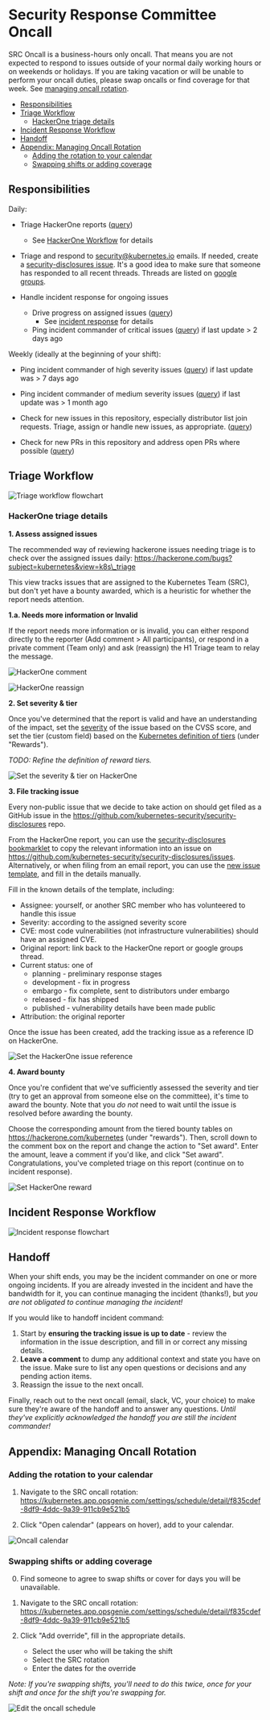 # Security Response Committee Oncall

SRC Oncall is a business-hours only oncall. That means you are not expected to
respond to issues outside of your normal daily working hours or on weekends or
holidays. If you are taking vacation or will be unable to perform your oncall
duties, please swap oncalls or find coverage for that week. See [managing oncall
rotation](#appendix-managing-oncall-rotation).

- [Responsibilities](#responsibilities)
- [Triage Workflow](#triage-workflow)
  - [HackerOne triage details](#hackerone-triage-details)
- [Incident Response Workflow](#incident-response-workflow)
- [Handoff](#handoff)
- [Appendix: Managing Oncall Rotation](#appendix-managing-oncall-rotation)
  - [Adding the rotation to your calendar](#adding-the-rotation-to-your-calendar)
  - [Swapping shifts or adding coverage](#swapping-shifts-or-adding-coverage)

## Responsibilities

Daily:

- Triage HackerOne reports ([query](https://hackerone.com/bugs?subject=kubernetes&view=k8s_triage))
  - See [HackerOne Workflow](#hackerone-triage-details) for details

- Triage and respond to security@kubernetes.io emails. If needed, create a [security-disclosures issue](https://github.com/kubernetes-security/security-disclosures/issues).
  It's a good idea to make sure that someone has responded to all recent threads. Threads are listed on [google groups](https://groups.google.com/a/kubernetes.io/forum/#!forum/security).

- Handle incident response for ongoing issues
  - Drive progress on assigned issues ([query](https://github.com/kubernetes-security/security-disclosures/issues/assigned/@me))
    - See [incident response](#incident-response-workflow) for details
  - Ping incident commander of critical issues
    ([query](https://github.com/kubernetes-security/security-disclosures/issues?q=is%3Aissue+is%3Aopen+sort%3Aupdated-asc+label%3Aseverity%2Fcritical))
    if last update > 2 days ago

Weekly (ideally at the beginning of your shift):

- Ping incident commander of high severity issues
  ([query](https://github.com/kubernetes-security/security-disclosures/issues?q=is%3Aissue+is%3Aopen+sort%3Aupdated-asc+label%3Aseverity%2Fhigh))
  if last update was > 7 days ago

- Ping incident commander of medium severity issues
  ([query](https://github.com/kubernetes-security/security-disclosures/issues?q=is%3Aissue+is%3Aopen+sort%3Aupdated-asc+label%3Aseverity%2Fmedium))
  if last update was > 1 month ago

- Check for new issues in this repository, especially distributor list join requests. Triage, assign or handle new issues, as appropriate.
  ([query](https://github.com/kubernetes/security/issues))

- Check for new PRs in this repository and address open PRs where possible
  ([query](https://github.com/kubernetes/security/pulls))

## Triage Workflow

![Triage workflow flowchart](images/src-oncall-triage-flow.png)

### HackerOne triage details

**1. Assess assigned issues**

The recommended way of reviewing hackerone issues needing triage is to check
over the assigned issues daily:
https://hackerone.com/bugs?subject=kubernetes&view=k8s\_triage

This view tracks issues that are assigned to the Kubernetes Team (SRC), but
don't yet have a bounty awarded, which is a heuristic for whether the report
needs attention.

**1.a. Needs more information or Invalid**

If the report needs more information or is invalid, you can either respond
directly to the reporter (Add comment > All participants), or respond in a
private comment (Team only) and ask (reassign) the H1 Triage team to relay the
message.

![HackerOne comment](images/src-oncall-h1-triage-comment.png)

![HackerOne reassign](images/src-oncall-h1-triage-reassign.png)

**2. Set severity & tier**

Once you've determined that the report is valid and have an understanding of the
impact, set the [severity][] of the issue based on the CVSS score, and set the
tier (custom field) based on the [Kubernetes definition of
tiers](https://hackerone.com/kubernetes) (under "Rewards").

_TODO: Refine the definition of reward tiers._

![Set the severity & tier on HackerOne](images/src-oncall-h1-triage-severity.png)

[severity]: security-release-process.md#severity-thresholds---how-we-do-vulnerability-scoring

**3. File tracking issue**

Every non-public issue that we decide to take action on should get filed as a
GitHub issue in the https://github.com/kubernetes-security/security-disclosures
repo.

From the HackerOne report, you can use the [security-disclosures
bookmarklet][bookmarklet] to copy the relevant information into an issue on
https://github.com/kubernetes-security/security-disclosures/issues. Alternatively,
or when filing from an email report, you can use the [new issue template][], and
fill in the details manually.

Fill in the known details of the template, including:

- Assignee: yourself, or another SRC member who has volunteered to handle this
  issue
- Severity: according to the assigned severity score
- CVE: most code vulnerabilities (not infrastructure vulnerabilities) should
  have an assigned CVE.
- Original report: link back to the HackerOne report or google groups thread.
- Current status: one of
    - planning - preliminary response stages
    - development - fix in progress
    - embargo - fix complete, sent to distributors under embargo
    - released - fix has shipped
    - published - vulnerability details have been made public
- Attribution: the original reporter

Once the issue has been created, add the tracking issue as a reference ID on
HackerOne.

![Set the HackerOne issue reference](images/src-oncall-h1-triage-references.png)

[bookmarklet]: https://github.com/kubernetes-security/security-disclosures#hackerone-issue-escalation
[new issue template]: https://github.com/kubernetes-security/security-disclosures/issues/new?template=vulnerability.md

**4. Award bounty**

Once you're confident that we've sufficiently assessed the severity and tier
(try to get an approval from someone else on the committee), it's time to award
the bounty. Note that you _do not_ need to wait until the issue is resolved
before awarding the bounty.

Choose the corresponding amount from the tiered bounty tables on
https://hackerone.com/kubernetes (under "rewards"). Then, scroll down to the
comment box on the report and change the action to "Set award". Enter the
amount, leave a comment if you'd like, and click "Set award". Congratulations,
you've completed triage on this report (continue on to incident response).

![Set HackerOne reward](images/src-oncall-h1-triage-reward.png)

## Incident Response Workflow

![Incident response flowchart](images/src-oncall-incident-flow.png)

## Handoff

When your shift ends, you may be the incident commander on one or more ongoing
incidents. If you are already invested in the incident and have the bandwidth
for it, you can continue managing the incident (thanks!), but _you are not
obligated to continue managing the incident!_

If you would like to handoff incident command:

1.  Start by **ensuring the tracking issue is up to date** - review the
    information in the issue description, and fill in or correct any missing
    details.
2.  **Leave a comment** to dump any additional context and state you have on the
    issue. Make sure to list any open questions or decisions and any pending
    action items.
3.  Reassign the issue to the next oncall.

Finally, reach out to the next oncall (email, slack, VC, your choice) to make
sure they're aware of the handoff and to answer any questions. _Until they've
explicitly acknowledged the handoff you are still the incident commander!_

## Appendix: Managing Oncall Rotation

### Adding the rotation to your calendar

1. Navigate to the SRC oncall rotation:
   https://kubernetes.app.opsgenie.com/settings/schedule/detail/f835cdef-8df9-4ddc-9a39-911cb9e521b5

2. Click "Open calendar" (appears on hover), add to your calendar.

![Oncall calendar](images/src-oncall-calendar.png)

### Swapping shifts or adding coverage

0. Find someone to agree to swap shifts or cover for days you will be
   unavailable.

1. Navigate to the SRC oncall rotation:
   https://kubernetes.app.opsgenie.com/settings/schedule/detail/f835cdef-8df9-4ddc-9a39-911cb9e521b5

2. Click "Add override", fill in the appropriate details.
    - Select the user who will be taking the shift
    - Select the SRC rotation
    - Enter the dates for the override

_Note: If you're swapping shifts, you'll need to do this twice, once for your
shift and once for the shift you're swapping for._


![Edit the oncall schedule](images/src-oncall-override.png)
